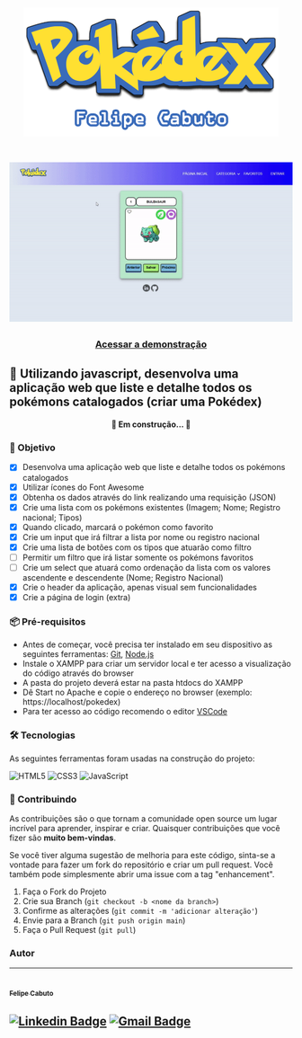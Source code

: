 <h1 align="center">
  <img src="./assets/pokedex_felipecabuto.png">
</h1>

<h1 align="center">
  <img src="./assets/pokedex-gif.gif">
</h1>

<h3 align="center">
    <a href="https://felipecabuto.github.io/pokedex/">Acessar a demonstração</a>
<h3 >

## 🚀 Utilizando javascript, desenvolva uma aplicação web que liste e detalhe todos os pokémons catalogados (criar uma Pokédex)

<h4 align="center"> 
	🚧 Em construção... 🚧
</h4>

### 📝 Objetivo

- [x] Desenvolva uma aplicação web que liste e detalhe todos os pokémons catalogados
- [x] Utilizar ícones do Font Awesome
- [x] Obtenha os dados através do link realizando uma requisição (JSON)
- [x] Crie uma lista com os pokémons existentes (Imagem; Nome; Registro nacional; Tipos)
- [x] Quando clicado, marcará o pokémon como favorito
- [x] Crie um input que irá filtrar a lista por nome ou registro nacional
- [x] Crie uma lista de botões com os tipos que atuarão como filtro
- [ ] Permitir um filtro que irá listar somente os pokémons favoritos
- [ ] Crie um select que atuará como ordenação da lista com os valores ascendente e descendente (Nome; Registro Nacional)
- [x] Crie o header da aplicação, apenas visual sem funcionalidades
- [x] Crie a página de login (extra)

### 📦 Pré-requisitos

- Antes de começar, você precisa ter instalado em seu dispositivo as seguintes ferramentas:
[Git](https://git-scm.com), [Node.js](https://nodejs.org/en/)
- Instale o XAMPP para criar um servidor local e ter acesso a visualização do código através do browser
- A pasta do projeto deverá estar na pasta htdocs do XAMPP
- Dê Start no Apache e copie o endereço no browser (exemplo: https://localhost/pokedex)
- Para ter acesso ao código recomendo o editor [VSCode](https://code.visualstudio.com/)

### 🛠 Tecnologias

As seguintes ferramentas foram usadas na construção do projeto:

![HTML5](https://img.shields.io/badge/HTML5-E34F26?style=for-the-badge&logo=html5&logoColor=white)
![CSS3](https://img.shields.io/badge/CSS3-1572B6?style=for-the-badge&logo=css3&logoColor=white)
![JavaScript](https://img.shields.io/badge/JavaScript-F7DF1E?style=for-the-badge&logo=javascript&logoColor=black)
	
### 🤝 Contribuindo

As contribuições são o que tornam a comunidade open source um lugar incrível para aprender, inspirar e criar. Quaisquer contribuições que você fizer são **muito bem-vindas**.

Se você tiver alguma sugestão de melhoria para este código, sinta-se a vontade para fazer um fork do repositório e criar um pull request. Você também pode simplesmente abrir uma issue com a tag "enhancement".

1. Faça o Fork do Projeto
2. Crie sua Branch (`git checkout -b <nome da branch>`)
3. Confirme as alterações (`git commit -m 'adicionar alteração'`)
4. Envie para a Branch (`git push origin main`)
5. Faça o Pull Request (`git pull`)

### Autor
---

<a href="https://www.linkedin.com/in/felipecabuto/">
 <img style="border-radius: 50%;" src="https://avatars.githubusercontent.com/u/84874448?v=4" width="100px;" alt=""/>
 <br />
 <sub><b>Felipe Cabuto</b></sub></a> <a href="https://www.linkedin.com/in/felipecabuto/" title="Felipe Cabuto"></a>

## [![Linkedin Badge](https://img.shields.io/badge/-felipecabuto-blue?style=flat-square&logo=Linkedin&logoColor=white&link=https://www.linkedin.com/in/pranjaljain0/)](https://www.linkedin.com/in/felipecabuto/) [![Gmail Badge](https://img.shields.io/badge/-felipecabuto@gmail.com-c14438?style=flat-square&logo=Gmail&logoColor=white&link=mailto:felipecabuto@gmail.com)](mailto:felipecabuto@gmail.com)
